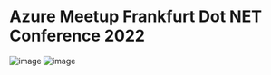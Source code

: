 # Azure Meetup Frankfurt Dot NET Conference 2022

![image](https://user-images.githubusercontent.com/10882236/211867298-dc3e99f6-2c45-4ce9-9086-6873c8a015b2.png)
![image](https://user-images.githubusercontent.com/10882236/211867363-54d1e15e-98b3-4c83-b344-d9887f96b26f.png)
